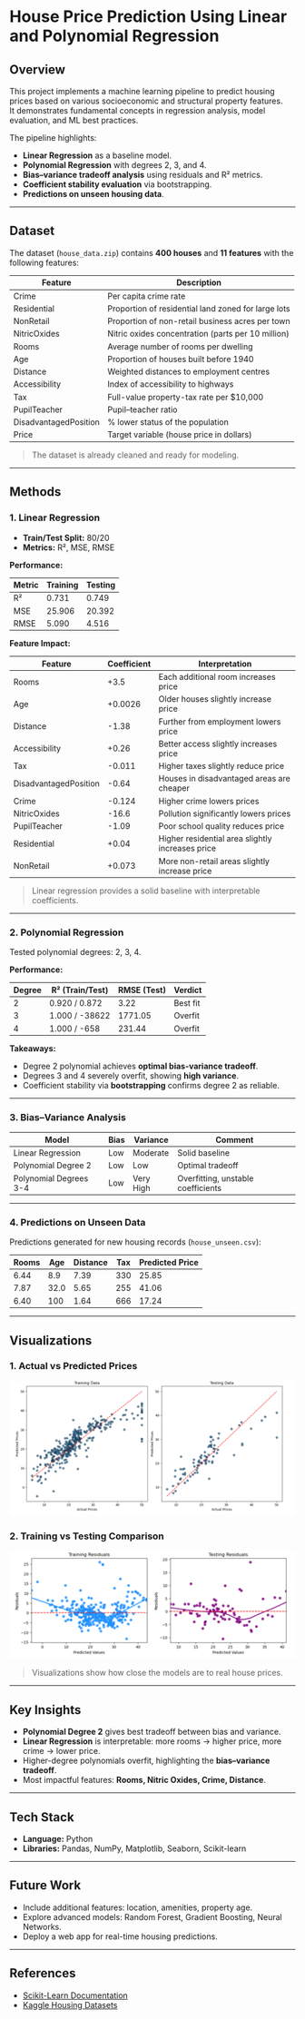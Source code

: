 # House Price Prediction Using Linear and Polynomial Regression

## Overview

This project implements a machine learning pipeline to predict housing prices based on various socioeconomic and structural property features.  
It demonstrates fundamental concepts in regression analysis, model evaluation, and ML best practices.

The pipeline highlights:

- **Linear Regression** as a baseline model.  
- **Polynomial Regression** with degrees 2, 3, and 4.  
- **Bias–variance tradeoff analysis** using residuals and R² metrics.  
- **Coefficient stability evaluation** via bootstrapping.  
- **Predictions on unseen housing data**.

---

## Dataset

The dataset (`house_data.zip`) contains **400 houses** and **11 features** with the following features:

| Feature               | Description                                  |
|-----------------------|----------------------------------------------|
| Crime                 | Per capita crime rate                         |
| Residential           | Proportion of residential land zoned for large lots |
| NonRetail             | Proportion of non-retail business acres per town |
| NitricOxides          | Nitric oxides concentration (parts per 10 million) |
| Rooms                 | Average number of rooms per dwelling         |
| Age                   | Proportion of houses built before 1940      |
| Distance              | Weighted distances to employment centres     |
| Accessibility         | Index of accessibility to highways           |
| Tax                   | Full-value property-tax rate per $10,000     |
| PupilTeacher          | Pupil–teacher ratio                          |
| DisadvantagedPosition | % lower status of the population             |
| Price                 | Target variable (house price in dollars)    |

> The dataset is already cleaned and ready for modeling.

---

## Methods

### 1. Linear Regression

- **Train/Test Split:** 80/20  
- **Metrics:** R², MSE, RMSE  

**Performance:**

| Metric | Training | Testing |
|--------|----------|---------|
| R²     | 0.731    | 0.749   |
| MSE    | 25.906   | 20.392  |
| RMSE   | 5.090    | 4.516   |

**Feature Impact:**

| Feature               | Coefficient | Interpretation                              |
|-----------------------|------------|--------------------------------------------|
| Rooms                 | +3.5       | Each additional room increases price       |
| Age                   | +0.0026    | Older houses slightly increase price       |
| Distance              | -1.38      | Further from employment lowers price       |
| Accessibility         | +0.26      | Better access slightly increases price     |
| Tax                   | -0.011     | Higher taxes slightly reduce price         |
| DisadvantagedPosition | -0.64      | Houses in disadvantaged areas are cheaper |
| Crime                 | -0.124     | Higher crime lowers prices                 |
| NitricOxides          | -16.6      | Pollution significantly lowers prices      |
| PupilTeacher          | -1.09      | Poor school quality reduces price          |
| Residential           | +0.04      | Higher residential area slightly increases price |
| NonRetail             | +0.073     | More non-retail areas slightly increase price |

> Linear regression provides a solid baseline with interpretable coefficients.

---

### 2. Polynomial Regression

Tested polynomial degrees: 2, 3, 4.  

**Performance:**

| Degree | R² (Train/Test) | RMSE (Test) | Verdict            |
|--------|----------------|-------------|------------------|
| 2      | 0.920 / 0.872  | 3.22        | Best fit          |
| 3      | 1.000 / -38622 | 1771.05     | Overfit           |
| 4      | 1.000 / -658   | 231.44      | Overfit           |

**Takeaways:**

- Degree 2 polynomial achieves **optimal bias-variance tradeoff**.  
- Degrees 3 and 4 severely overfit, showing **high variance**.  
- Coefficient stability via **bootstrapping** confirms degree 2 as reliable.  

---

### 3. Bias–Variance Analysis

| Model                  | Bias | Variance | Comment                           |
|------------------------|------|----------|----------------------------------|
| Linear Regression      | Low  | Moderate | Solid baseline                   |
| Polynomial Degree 2    | Low  | Low      | Optimal tradeoff                 |
| Polynomial Degrees 3-4 | Low  | Very High| Overfitting, unstable coefficients |

---

### 4. Predictions on Unseen Data

Predictions generated for new housing records (`house_unseen.csv`):

| Rooms | Age  | Distance | Tax | Predicted Price |
|-------|------|----------|-----|----------------|
| 6.44  | 8.9  | 7.39     | 330 | 25.85          |
| 7.87  | 32.0 | 5.65     | 255 | 41.06          |
| 6.40  | 100  | 1.64     | 666 | 17.24          |

---

## Visualizations

### 1. Actual vs Predicted Prices

![Actual vs Predicted](https://github.com/kovacikostanca/Data-Science-Portfolio/blob/main/house-price-prediction/actual_vs_predicted.png)

### 2. Training vs Testing Comparison

![Training vs Testing](https://github.com/kovacikostanca/Data-Science-Portfolio/blob/main/house-price-prediction/train_test_comparison.png)

> Visualizations show how close the models are to real house prices.

---

## Key Insights

- **Polynomial Degree 2** gives best tradeoff between bias and variance.  
- **Linear Regression** is interpretable: more rooms → higher price, more crime → lower price.  
- Higher-degree polynomials overfit, highlighting the **bias–variance tradeoff**.  
- Most impactful features: **Rooms, Nitric Oxides, Crime, Distance**.  

---

## Tech Stack

- **Language:** Python  
- **Libraries:** Pandas, NumPy, Matplotlib, Seaborn, Scikit-learn  

---

## Future Work

- Include additional features: location, amenities, property age.  
- Explore advanced models: Random Forest, Gradient Boosting, Neural Networks.  
- Deploy a web app for real-time housing predictions.

---

## References

- [Scikit-Learn Documentation](https://scikit-learn.org/stable/)  
- [Kaggle Housing Datasets](https://www.kaggle.com/)  

